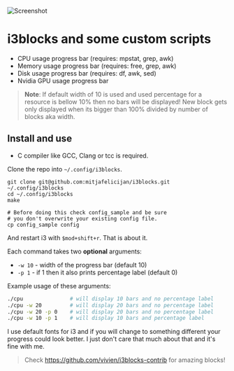 ![Screenshot](https://github.com/mitjafelicijan/i3blocks/assets/296714/c6b68f57-56ce-4007-8264-03698cf0c339)

# i3blocks and some custom scripts

- CPU usage progress bar (requires: mpstat, grep, awk)
- Memory usage progress bar (requires: free, grep, awk)
- Disk usage progress bar (requires: df, awk, sed)
- Nvidia GPU usage progress bar

> **Note**: If default width of 10 is used and used percentage for a resource is
> bellow 10% then no bars will be displayed! New block gets only displayed when
> its bigger than 100% divided by number of blocks aka width.

## Install and use

- C compiler like GCC, Clang or tcc is required.

Clone the repo into `~/.config/i3blocks`.

```
git clone git@github.com:mitjafelicijan/i3blocks.git ~/.config/i3blocks
cd ~/.config/i3blocks
make

# Before doing this check config_sample and be sure
# you don't overwrite your existing config file.
cp config_sample config
```

And restart i3 with `$mod+shift+r`. That is about it.

Each command takes two **optional** arguments:

- `-w 10` - width of the progress bar (default 10)
- `-p 1` - if 1 then it also prints percentage label (default 0)

Example usage of these arguments:

```bash
./cpu				# will display 10 bars and no percentage label
./cpu -w 20			# will display 20 bars and no percentage label
./cpu -w 20 -p 0	# will display 20 bars and no percentage label
./cpu -w 10 -p 1	# will display 10 bars and percentage label
```

I use default fonts for i3 and if you will change to something different your
progress could look better. I just don't care that much about that and it's fine
with me.

> Check https://github.com/vivien/i3blocks-contrib for amazing blocks!
